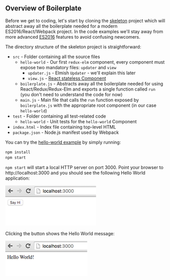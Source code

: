 ## Overview of Boilerplate

Before we get to coding, let's start by cloning the [skeleton](https://github.com/salsita/redux-elm-skeleton) project which will abstract away all the boilerplate needed for a modern ES2016/React/Webpack project. In the code examples we'll stay away from more advanced [ES2016](http://www.2ality.com/2016/01/ecmascript-2016.html) features to avoid confusing newcomers.

The directory structure of the skeleton project is straightforward:

* `src` - Folder containing all the source files
  * `hello-world` - Our first `redux-elm` component, every component must expose two mandatory files: `updater` and `view`
    * `updater.js` - Elmish `Updater` - we'll explain this later
    * `view.js` - [React stateless Component](https://facebook.github.io/react/docs/reusable-components.html#stateless-functions)
  * `boilerplate.js` - Abstracts away all the boilerplate needed for using React/Redux/Redux-Elm and exports a single function called `run` (you don't need to understand the code for now)
  * `main.js` - Main file that calls the `run` function exposed by `boilerplate.js` with the appropriate root component (in our case `hello-world`)
* `test` - Folder containing all test-related code
  * `hello-world` - Unit tests for the `hello-world` Component
* `index.html` - Index file containing top-level HTML
* `package.json` - Node.js manifest used by Webpack

You can try the [hello-world example](https://github.com/salsita/redux-elm-skeleton/tree/master/src/hello-world) by simply running:

```javascript
npm install
npm start
```

`npm start` will start a local HTTP server on port 3000. Point your browser to http://localhost:3000 and you should see the following Hello World application:

![hello-world-app-1](../assets/1.png)

Clicking the button shows the Hello World message:

![hello-world-app-2](../assets/2.png)
